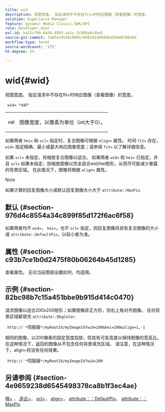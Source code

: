 ```yaml
---
title: wid
description: 视图宽度。 指定请求中不存在fit=时响应图像（查看图像）的宽度。
solution: Experience Manager
feature: Dynamic Media Classic,SDK/API
role: Developer,User
exl-id: ba22c79b-da59-4993-aa1c-2c990a0c4be5
source-git-commit: 7a07ec9550c0685c908191dd6806d5b84678820d
workflow-type: tm+mt
source-wordcount: '272'
ht-degree: 2%

---
```


# wid{#wid}

视图宽度。 指定请求中不存在fit=时响应图像（查看图像）的宽度。

` wid= *`val`*`

<table id="simpletable_E217453246F5441C896C1F69EA4D4218"> 
 <tr class="strow"> 
  <td class="stentry"> <p> <span class="varname"> val </span> </p> </td> 
  <td class="stentry"> <p>图像宽度，以像素为单位（int大于0）。 </p> </td> 
 </tr> 
</table>

如果两者 `hei=` 和 `scl=` 指定时，复合图像可根据 `align=` 属性。 时间 `fit=` 存在， `wid=` 指定精确、最小或最大响应图像宽度；请参阅 `fit=` 以了解详细信息。

如果 `scl=` 未指定，将缩放复合图像以适合。 如果两者 `wid=` 和 `hei=` 已指定，并且 `scl=` 如果未指定，则缩放图像以完全适合wid/hei矩形，从而尽可能减少暴露的背景区域。 在此情况下，图像将根据 `align=` 属性。

>[!NOTE]
>
>如果计算的回复图像大小或默认回复图像大小大于 `attribute::MaxPix`.

## 默认 {#section-976d4c8554a34c899f85d172f6ac6f58}

如果两者均不 `wid=`， `hei=`，也不 `scl=` 指定，则回复图像将具有复合图像的大小或 `attribute::DefaultPix`，以较小者为准。

## 属性 {#section-c93b7ce1b0d2475f80b06264b45d1285}

查看属性。 无论当前图层设置如何，均适用。

## 示例 {#section-82bc98b7c15a451bbe9b915d414c0470}

请求图像以适合200x200矩形；如果图像非正方形，则右上角对齐图像。 任何背景区域都填充 `attribute::BkgColor`.

` http:// *`伺服器`*/myRootId/myImageId?wid=200&hei=200&align=1,-1`

相同的图像，以200像素的固定宽度投放，但具有可变高度以保持图像的宽高比。 在这种情况下，返回的图像从不包含任何背景填充区域。 请注意，在这种情况下，align=将没有任何效果。

` http:// *`伺服器`*/myRootId/myImageId?wid=200`

## 另请参阅 {#section-4e9659238d6545498378ca8b1f3ec4ae}

[嘻=](../../../../../is-api/http-ref/image-serving-api-ref/c-http-protocol-reference/c-command-reference/r-is-http-hei.md#reference-6d6f556ccc0e4b98a815e8a5c1944a96) ， [适合=](../../../../../is-api/http-ref/image-serving-api-ref/c-http-protocol-reference/c-command-reference/r-fit.md#reference-f11bff6d93d143d6b135de3a923bc989)， [scl=](../../../../../is-api/http-ref/image-serving-api-ref/c-http-protocol-reference/c-command-reference/r-scl.md#reference-b2a74e493d0d407e98fe350551ba3fcc)， [align=](../../../../../is-api/http-ref/image-serving-api-ref/c-http-protocol-reference/c-command-reference/r-align.md#reference-b7d6b87c75124d78884f916dd6544bc7)， [attribute：：DefaultPix](../../../../../is-api/image-catalog/image-serving-api-ref/c-image-catalog-reference/c-attributes-reference/r-defaultpix.md#reference-996b2c22b30f4fd9b970c84063306df1)， [attribute：：MaxPix](../../../../../is-api/image-catalog/image-serving-api-ref/c-image-catalog-reference/c-attributes-reference/r-maxpix.md#reference-e167d396ac794079ba8b5e6eb16eeda5)

